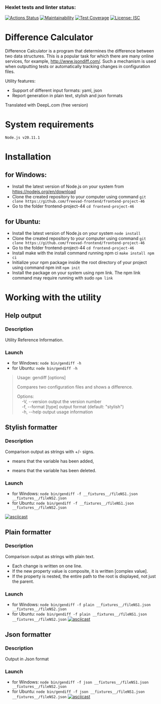 ### Hexlet tests and linter status:
[![Actions Status](https://github.com/freevad-frontend/frontend-project-46/actions/workflows/hexlet-check.yml/badge.svg)](https://github.com/freevad-frontend/frontend-project-46/actions)
[![Maintainability](https://api.codeclimate.com/v1/badges/8d5228c4f4faf5823d99/maintainability)](https://codeclimate.com/github/freevad-frontend/frontend-project-46/maintainability)
[![Test Coverage](https://api.codeclimate.com/v1/badges/8d5228c4f4faf5823d99/test_coverage)](https://codeclimate.com/github/freevad-frontend/frontend-project-46/test_coverage)
[![License: ISC](https://img.shields.io/badge/License-ISC-blue.svg)](https://opensource.org/licenses/ISC)

# Difference Calculator

Difference Calculator is a program that determines the difference between two data structures. This is a popular task for which there are many online services, for example, http://www.jsondiff.com/. Such a mechanism is used when outputting tests or automatically tracking changes in configuration files.

Utility features:

- Support of different input formats: yaml, json
- Report generation in plain text, stylish and json formats

Translated with DeepL.com (free version)

# System requirements
	Node.js v20.11.1

# Installation
## for Windows:

- Install the latest version of Node.js on your system from https://nodejs.org/en/download
- Clone the created repository to your computer using command 
	`git clone https://github.com/freevad-frontend/frontend-project-46`
- Go to the folder frontend-project-44
	`cd frontend-project-46`

## for Ubuntu:

- Install the latest version of Node.js on your system 
	`node install`
- Clone the created repository to your computer using command 
	`git clone https://github.com/freevad-frontend/frontend-project-46`
- Go to the folder frontend-project-44
	`cd frontend-project-46`
- Install make with the install command running npm ci
	`make install npm ci`
- Initialize your npm package inside the root directory of your project using command npm init
	`npm init`
- Install the package on your system using npm link. The npm link command may require running with sudo
	`npm link`

# Working with the utility
## Help output
### Description
Utility Reference Information.
### Launch

- for Windows:
  `node bin/gendiff -h`
- for Ubuntu:
  `node bin/gendiff -h`

> Usage: gendiff [options] <filepath1> <filepath2>
>
> Compares two configuration files and shows a difference.
> 
> Options:  
>  &nbsp;&nbsp;&nbsp;&nbsp;-V, --version        output the version number  
>  &nbsp;&nbsp;&nbsp;&nbsp;-f, --format [type]  output format (default: "stylish")  
>  &nbsp;&nbsp;&nbsp;&nbsp;-h, --help           output usage information  


## Stylish formatter
### Description
Comparison output as strings with +/- signs.
+ means that the variable has been added,
- means that the variable has been deleted.
### Launch

- for Windows:
  `node bin/gendiff -f __fixtures__/fileNS1.json __fixtures__/fileNS2.json`
- for Ubuntu:
  `node bin/gendiff -f __fixtures__/fileNS1.json __fixtures__/fileNS2.json`

[![asciicast](https://asciinema.org/a/658693.svg)](https://asciinema.org/a/658693)


## Plain formatter
### Description
Comparison output as strings with plain text.
- Each change is written on one line.
- If the new property value is composite, it is written [complex value].
- If the property is nested, the entire path to the root is displayed, not just the parent.
### Launch

- for Windows:
  `node bin/gendiff -f plain __fixtures__/fileNS1.json __fixtures__/fileNS2.json`
- for Ubuntu:
  `node bin/gendiff -f plain __fixtures__/fileNS1.json __fixtures__/fileNS2.json`
[![asciicast](https://asciinema.org/a/658695.svg)](https://asciinema.org/a/658695)


## Json formatter
### Description
Output in Json format
### Launch

- for Windows:
  `node bin/gendiff -f json __fixtures__/fileNS1.json __fixtures__/fileNS2.json`
- for Ubuntu:
  `node bin/gendiff -f json __fixtures__/fileNS1.json __fixtures__/fileNS2.json`
[![asciicast](https://asciinema.org/a/658696.svg)](https://asciinema.org/a/658696)